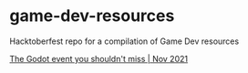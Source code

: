 # game-dev-resources
Hacktoberfest repo for a compilation of Game Dev resources

[The Godot event you shouldn't miss | Nov 2021](https://www.youtube.com/watch?v=4RmFpXF1n1s)
